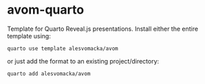 # avom-quarto

Template for Quarto Reveal.js presentations. Install either the entire template using:

```
quarto use template alesvomacka/avom
```

or just add the format to an existing project/directory:

```
quarto add alesvomacka/avom
```
